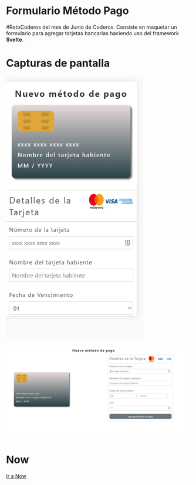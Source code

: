 # Formulario Método Pago

#RetoCoderos del mes de Junio de Coderos. Consiste en maquetar un formulario para agregar tarjetas bancarias haciendo uso del framework **Svelte**.

# Capturas de pantalla

![Captura Pantalla](celular.png)

![Captura Pantalla](./escritorio.png)

# Now 
[Ir a Now]()
